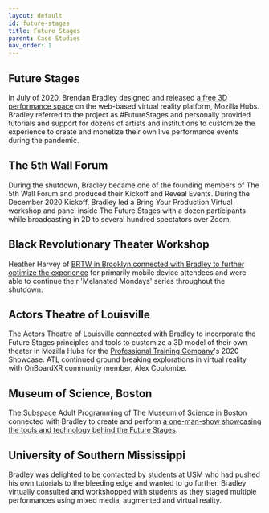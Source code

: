 ```yaml
---
layout: default
id: future-stages
title: Future Stages
parent: Case Studies
nav_order: 1
---
```


## Future Stages
In July of 2020, Brendan Bradley designed and released [a free 3D performance space](https://www.playbill.com/article/can-this-game-changing-innovation-get-live-theatre-back-before-the-pandemic-ends) on the web-based virtual reality platform, Mozilla Hubs. Bradley referred to the project as #FutureStages and personally provided tutorials and support for dozens of artists and institutions to customize the experience to create and monetize their own live performance events during the pandemic. 

## The 5th Wall Forum
During the shutdown, Bradley became one of the founding members of The 5th Wall Forum and produced their Kickoff and Reveal Events. During the December 2020 Kickoff, Bradley led a Bring Your Production Virtual workshop and panel inside The Future Stages with a dozen participants while broadcasting in 2D to several hundred spectators over Zoom. 

## Black Revolutionary Theater Workshop
Heather Harvey of [BRTW in Brooklyn connected with Bradley to further optimize the experience](https://www.youtube.com/watch?app=desktop&v=3W50g6jwpKI&t=156s) for primarily mobile device attendees and were able to continue their 'Melanated Mondays' series throughout the shutdown.

## Actors Theatre of Louisville
The Actors Theatre of Louisville connected with Bradley to incorporate the Future Stages principles and tools to customize a 3D model of their own theater in Mozilla Hubs for the [Professional Training Company](https://www.actorstheatre.org/blog/tags/Professional%20Training%20Company)'s 2020 Showcase. ATL continued ground breaking explorations in virtual reality with OnBoardXR community member, Alex Coulombe. 

## Museum of Science, Boston
The Subspace Adult Programming of The Museum of Science in Boston connected with Bradley to create and perform [a one-man-show showcasing the tools and technology behind the Future Stages](https://playbill.com/article/watch-this-live-virtual-reality-theatre-performance-from-the-museum-of-science).  

## University of Southern Mississippi
Bradley was delighted to be contacted by students at USM who had pushed his own tutorials to the bleeding edge and wanted to go further. Bradley virtually consulted and workshopped with students as they staged multiple performances using mixed media, augmented and virtual reality. 
